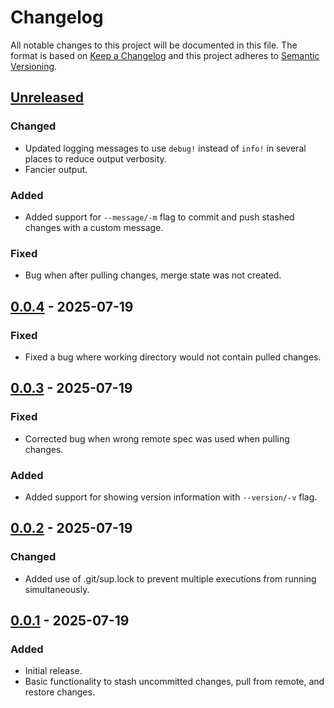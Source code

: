 # Changelog

All notable changes to this project will be documented in this file.
The format is based on [Keep a Changelog](http://keepachangelog.com/)
and this project adheres to [Semantic Versioning](http://semver.org/).

<!-- next-header -->

## [Unreleased]

### Changed

- Updated logging messages to use `debug!` instead of `info!` in several places to reduce output verbosity.
- Fancier output.

### Added

- Added support for `--message/-m` flag to commit and push stashed changes with a custom message.

### Fixed

- Bug when after pulling changes, merge state was not created.

## [0.0.4] - 2025-07-19

### Fixed

- Fixed a bug where working directory would not contain pulled changes.

## [0.0.3] - 2025-07-19

### Fixed

- Corrected bug when wrong remote spec was used when pulling changes.

### Added

- Added support for showing version information with `--version/-v` flag.

## [0.0.2] - 2025-07-19

### Changed

- Added use of .git/sup.lock to prevent multiple executions from running simultaneously.

## [0.0.1] - 2025-07-19

### Added

- Initial release.
- Basic functionality to stash uncommitted changes, pull from remote, and restore changes.

<!-- next-url -->
[Unreleased]: https://github.com/strowk/sup/compare/v0.0.4...HEAD
[0.0.4]: https://github.com/strowk/sup/compare/v0.0.3...v0.0.4
[0.0.3]: https://github.com/strowk/sup/compare/v0.0.2...v0.0.3
[0.0.2]: https://github.com/strowk/sup/compare/v0.0.1...v0.0.2
[0.0.1]: https://github.com/strowk/sup/releases/tag/v0.0.1
